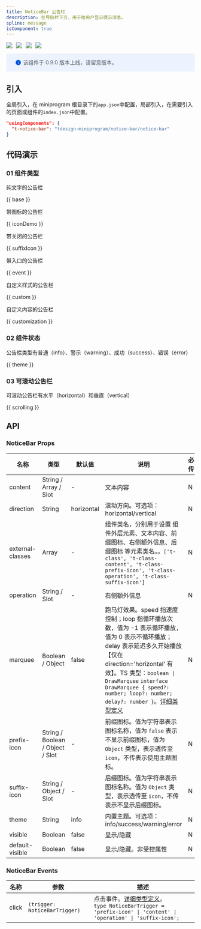 ```yaml
---
title: NoticeBar 公告栏
description: 在导航栏下方，用于给用户显示提示消息。
spline: message
isComponent: true
---
```


<span class="coverages-badge" style="margin-right: 10px"><img src="https://img.shields.io/badge/coverages%3A%20lines-94%25-blue" /></span><span class="coverages-badge" style="margin-right: 10px"><img src="https://img.shields.io/badge/coverages%3A%20functions-100%25-blue" /></span><span class="coverages-badge" style="margin-right: 10px"><img src="https://img.shields.io/badge/coverages%3A%20statements-94%25-blue" /></span><span class="coverages-badge" style="margin-right: 10px"><img src="https://img.shields.io/badge/coverages%3A%20branches-88%25-blue" /></span>

<div style="background: #ecf2fe; display: flex; align-items: center; line-height: 20px; padding: 14px 24px; border-radius: 3px; color: #555a65">
  <svg fill="none" viewBox="0 0 16 16" width="16px" height="16px" style="margin-right: 5px">
    <path fill="#0052d9" d="M8 15A7 7 0 108 1a7 7 0 000 14zM7.4 4h1.2v1.2H7.4V4zm.1 2.5h1V12h-1V6.5z" fillOpacity="0.9"></path>
  </svg>
  该组件于 0.9.0 版本上线，请留意版本。
</div>

## 引入

全局引入，在 miniprogram 根目录下的`app.json`中配置，局部引入，在需要引入的页面或组件的`index.json`中配置。

```json
"usingComponents": {
  "t-notice-bar": "tdesign-miniprogram/notice-bar/notice-bar"
}
```

## 代码演示

### 01 组件类型

纯文字的公告栏

{{ base }}

带图标的公告栏

{{ iconDemo }}

带关闭的公告栏

{{ suffixIcon }}

带入口的公告栏

{{ event }}

自定义样式的公告栏

{{ custom }}

自定义内容的公告栏

{{ customization }}

### 02 组件状态

公告栏类型有普通（info）、警示（warning）、成功（success）、错误（error）

{{ theme }}

### 03 可滚动公告栏

可滚动公告栏有水平（horizontal）和垂直（vertical）

{{ scrolling }}


## API
### NoticeBar Props

名称 | 类型 | 默认值 | 说明 | 必传
-- | -- | -- | -- | --
content | String / Array / Slot | - | 文本内容 | N
direction | String | horizontal | 滚动方向。可选项：horizontal/vertical | N
external-classes | Array | - | 组件类名，分别用于设置 组件外层元素、文本内容、前缀图标、右侧额外信息、后缀图标 等元素类名。。`['t-class', 't-class-content', 't-class-prefix-icon', 't-class-operation', 't-class-suffix-icon']` | N
operation | String / Slot | - | 右侧额外信息 | N
marquee | Boolean / Object | false | 跑马灯效果。speed 指速度控制；loop 指循环播放次数，值为 -1 表示循环播放，值为 0 表示不循环播放；delay 表示延迟多久开始播放【仅在 direction='horizontal' 有效】。TS 类型：`boolean \| DrawMarquee` `interface DrawMarquee { speed?: number; loop?: number; delay?: number }`。[详细类型定义](https://github.com/Tencent/tdesign-miniprogram/tree/develop/src/notice-bar/type.ts) | N
prefix-icon | String / Boolean / Object / Slot | - | 前缀图标。值为字符串表示图标名称，值为 `false` 表示不显示前缀图标，值为 `Object` 类型，表示透传至 `icon`，不传表示使用主题图标。| N
suffix-icon | String / Object / Slot | - | 后缀图标。值为字符串表示图标名称。值为 `Object` 类型，表示透传至 `icon`，不传表示不显示后缀图标。 | N
theme | String | info | 内置主题。可选项：info/success/warning/error | N
visible | Boolean | false | 显示/隐藏 | N
default-visible | Boolean | false | 显示/隐藏。非受控属性 | N

### NoticeBar Events

名称 | 参数 | 描述
-- | -- | --
click | `(trigger: NoticeBarTrigger)` | 点击事件。[详细类型定义](https://github.com/Tencent/tdesign-miniprogram/tree/develop/src/notice-bar/type.ts)。<br/>`type NoticeBarTrigger = 'prefix-icon' \| 'content' \| 'operation' \| 'suffix-icon';`<br/>
